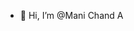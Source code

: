 - 👋 Hi, I’m @Mani Chand A
<!---
Mani47e/Mani47e is a ✨ special ✨ repository because its `README.md` (this file) appears on your GitHub profile.
You can click the Preview link to take a look at your changes.
--->
